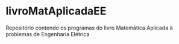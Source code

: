 # livroMatAplicadaEE
Repositório contendo os programas do livro Matemática Aplicada à problemas de Engenharia Elétrica
